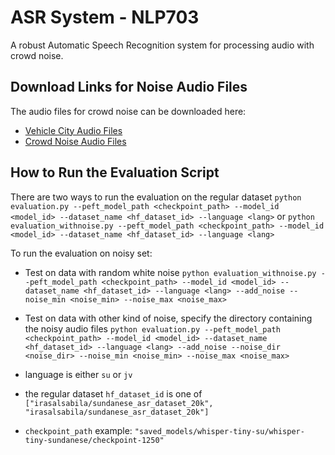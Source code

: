 # ASR System - NLP703

A robust Automatic Speech Recognition system for processing audio with crowd noise.

## Download Links for Noise Audio Files

The audio files for crowd noise can be downloaded here:

- [Vehicle City Audio Files](https://mbzuaiac-my.sharepoint.com/:f:/g/personal/muhammad_airlangga_mbzuai_ac_ae/Ej6C5Ygugp9IgLINY3gJXLQBwiZ-GPIBvh2LFf6TKhViAA?e=IVlFBg)
- [Crowd Noise Audio Files]()


## How to Run the Evaluation Script
There are two ways to run the evaluation on the regular dataset
```python evaluation.py --peft_model_path <checkpoint_path> --model_id <model_id> --dataset_name <hf_dataset_id> --language <lang>``` or 
```python evaluation_withnoise.py --peft_model_path <checkpoint_path> --model_id <model_id> --dataset_name <hf_dataset_id> --language <lang>```


To run the evaluation on noisy set:
- Test on data with random white noise 
```python evaluation_withnoise.py --peft_model_path <checkpoint_path> --model_id <model_id> --dataset_name <hf_dataset_id> --language <lang> --add_noise --noise_min <noise_min> --noise_max <noise_max>```
- Test on data with other kind of noise, specify the directory containing the noisy audio files 
```python evaluation.py --peft_model_path <checkpoint_path> --model_id <model_id> --dataset_name <hf_dataset_id> --language <lang> --add_noise --noise_dir <noise_dir> --noise_min <noise_min> --noise_max <noise_max>```

- language is either `su` or `jv`
- the regular dataset `hf_dataset_id` is one of `["irasalsabila/sundanese_asr_dataset_20k", "irasalsabila/sundanese_asr_dataset_20k"]`
- `checkpoint_path` example: `"saved_models/whisper-tiny-su/whisper-tiny-sundanese/checkpoint-1250"`
